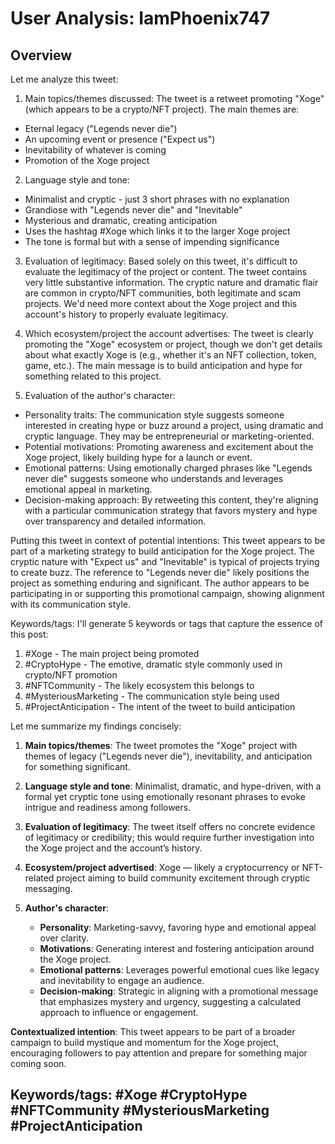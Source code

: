 # User Analysis: IamPhoenix747

## Overview

<think>
Let me analyze this tweet:

1. Main topics/themes discussed:
The tweet is a retweet promoting "Xoge" (which appears to be a crypto/NFT project). The main themes are:
- Eternal legacy ("Legends never die")
- An upcoming event or presence ("Expect us")
- Inevitability of whatever is coming
- Promotion of the Xoge project

2. Language style and tone:
- Minimalist and cryptic - just 3 short phrases with no explanation
- Grandiose with "Legends never die" and "Inevitable"
- Mysterious and dramatic, creating anticipation
- Uses the hashtag #Xoge which links it to the larger Xoge project
- The tone is formal but with a sense of impending significance

3. Evaluation of legitimacy:
Based solely on this tweet, it's difficult to evaluate the legitimacy of the project or content. The tweet contains very little substantive information. The cryptic nature and dramatic flair are common in crypto/NFT communities, both legitimate and scam projects. We'd need more context about the Xoge project and this account's history to properly evaluate legitimacy.

4. Which ecosystem/project the account advertises:
The tweet is clearly promoting the "Xoge" ecosystem or project, though we don't get details about what exactly Xoge is (e.g., whether it's an NFT collection, token, game, etc.). The main message is to build anticipation and hype for something related to this project.

5. Evaluation of the author's character:

- Personality traits: The communication style suggests someone interested in creating hype or buzz around a project, using dramatic and cryptic language. They may be entrepreneurial or marketing-oriented.
- Potential motivations: Promoting awareness and excitement about the Xoge project, likely building hype for a launch or event.
- Emotional patterns: Using emotionally charged phrases like "Legends never die" suggests someone who understands and leverages emotional appeal in marketing.
- Decision-making approach: By retweeting this content, they're aligning with a particular communication strategy that favors mystery and hype over transparency and detailed information.

Putting this tweet in context of potential intentions:
This tweet appears to be part of a marketing strategy to build anticipation for the Xoge project. The cryptic nature with "Expect us" and "Inevitable" is typical of projects trying to create buzz. The reference to "Legends never die" likely positions the project as something enduring and significant. The author appears to be participating in or supporting this promotional campaign, showing alignment with its communication style.

Keywords/tags:
I'll generate 5 keywords or tags that capture the essence of this post:

1. #Xoge - The main project being promoted
2. #CryptoHype - The emotive, dramatic style commonly used in crypto/NFT promotion
3. #NFTCommunity - The likely ecosystem this belongs to
4. #MysteriousMarketing - The communication style being used
5. #ProjectAnticipation - The intent of the tweet to build anticipation

Let me summarize my findings concisely:
</think>

1. **Main topics/themes**: The tweet promotes the "Xoge" project with themes of legacy ("Legends never die"), inevitability, and anticipation for something significant.

2. **Language style and tone**: Minimalist, dramatic, and hype-driven, with a formal yet cryptic tone using emotionally resonant phrases to evoke intrigue and readiness among followers.

3. **Evaluation of legitimacy**: The tweet itself offers no concrete evidence of legitimacy or credibility; this would require further investigation into the Xoge project and the account’s history.

4. **Ecosystem/project advertised**: Xoge — likely a cryptocurrency or NFT-related project aiming to build community excitement through cryptic messaging.

5. **Author's character**:
   - **Personality**: Marketing-savvy, favoring hype and emotional appeal over clarity.
   - **Motivations**: Generating interest and fostering anticipation around the Xoge project.
   - **Emotional patterns**: Leverages powerful emotional cues like legacy and inevitability to engage an audience.
   - **Decision-making**: Strategic in aligning with a promotional message that emphasizes mystery and urgency, suggesting a calculated approach to influence or engagement.

**Contextualized intention**: This tweet appears to be part of a broader campaign to build mystique and momentum for the Xoge project, encouraging followers to pay attention and prepare for something major coming soon.

**Keywords/tags**: #Xoge #CryptoHype #NFTCommunity #MysteriousMarketing #ProjectAnticipation
---
